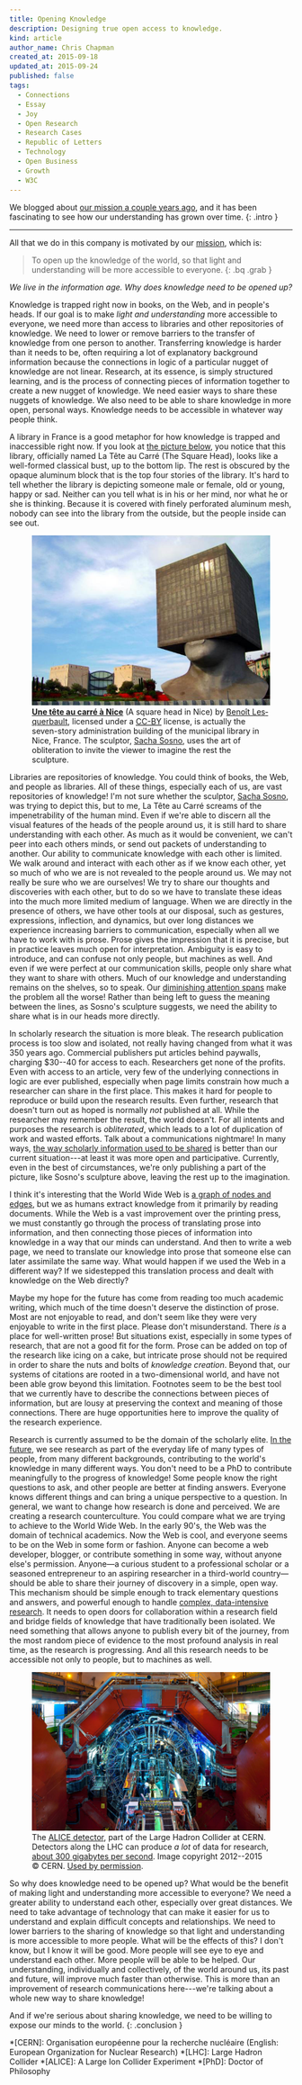 ```yaml
---
title: Opening Knowledge
description: Designing true open access to knowledge.
kind: article
author_name: Chris Chapman
created_at: 2015-09-18
updated_at: 2015-09-24
published: false
tags:
  - Connections
  - Essay
  - Joy
  - Open Research
  - Research Cases
  - Republic of Letters
  - Technology
  - Open Business
  - Growth
  - W3C
---
```


We blogged about [our mission a couple years ago], and it has been fascinating
to see how our understanding has grown over time.
{: .intro }

---

All that we do in this company is motivated by our [mission], which is:

> To open up the knowledge of the world, so that light and understanding will
> be more accessible to everyone.
{: .bq .grab }

_We live in the information age. Why does knowledge need to be opened up?_

Knowledge is trapped right now in books, on the Web, and in people's heads. If
our goal is to make _light and understanding_ more accessible to everyone, we
need more than access to libraries and other repositories of knowledge. We need
to lower or remove barriers to the transfer of knowledge from one person to
another. Transferring knowledge is harder than it needs to be, often requiring
a lot of explanatory background information because the connections in logic of
a particular nugget of knowledge are not linear. Research, at its essence, is
simply structured learning, and is the process of connecting pieces of
information together to create a new nugget of knowledge. We need easier ways
to share these nuggets of knowledge. We also need to be able to share knowledge
in more open, personal ways. Knowledge needs to be accessible in whatever way
people think.

A library in France is a good metaphor for how knowledge is trapped and
inaccessible right now. If you look at <a href="#fig:squarehead">the picture
below</a>, you notice that this library, officially named <span lang="fr">La
Tête au Carré</span> (The Square Head), looks like a well-formed classical
bust, up to the bottom lip. The rest is obscured by the opaque aluminum block
that is the top four stories of the library. It's hard to tell whether the
library is depicting someone male or female, old or young, happy or sad.
Neither can you tell what is in his or her mind, nor what he or she is
thinking. Because it is covered with finely perforated aluminum mesh, nobody
can see into the library from the outside, but the people inside can see out.

<figure id="fig:squarehead" class="img" property="schema:image" resource="#squarehead" typeof="schema:ImageObject">
  <img property="schema:contentUrl" src="square_head.jpg" class="static" alt="Tête carrée, or Square Head, a library in Nice, France" />
  <figcaption class="small"><a href="https://www.flickr.com/photos/14382098@N03/4300141401/" lang="fr" title="Une tête au carré à Nice on Flickr"><b>Une tête au carré à Nice</b></a> (A square head in Nice) by <a lang="fr" property="cc:attributionName" rel="cc:attributionURL" href="https://www.flickr.com/photos/14382098@N03/">Benoît Lesquerbault</a>, licensed under a <a rel="cc:license" href="https://creativecommons.org/licenses/by/2.0/"><abbr title="Creative Commons Attribution 2.0 Generic">CC-BY</abbr></a> license, is actually the seven-story administration building of the municipal library in Nice, France. The sculptor, <a
href="https://en.wikipedia.org/wiki/Sacha_Sosno">Sacha Sosno</a>, uses the art
of obliteration to invite the viewer to imagine the rest the sculpture. <span class="icon-cc"></span><span class="icon-cc-by"></span></figcaption>
</figure>

<!--MORE-->

Libraries are repositories of knowledge. You could think of books, the Web, and
people as libraries. All of these things, especially each of us, are vast
repositories of knowledge! I'm not sure whether the sculptor, <a
href="http://www.sosno.com/">Sacha Sosno</a>, was trying to depict this, but to
me, <span lang="fr">La Tête au Carré</span> screams of the impenetrability of
the human mind. Even if we're able to discern all the visual features of the
heads of the people around us, it is still hard to share understanding with
each other. As much as it would be convenient, we can't peer into each others
minds, or send out packets of understanding to another. Our ability to
communicate knowledge with each other is limited. We walk around and interact
with each other as if we know each other, yet so much of who we are is not
revealed to the people around us. We may not really be sure who we are
ourselves! We try to share our thoughts and discoveries with each other, but to
do so we have to translate these ideas into the much more limited medium of
language. When we are directly in the presence of others, we have other tools
at our disposal, such as gestures, expressions, inflection, and dynamics, but
over long distances we experience increasing barriers to communication,
especially when all we have to work with is prose. Prose gives the impression
that it is precise, but in practice leaves much open for interpretation.
Ambiguity is easy to introduce, and can confuse not only people, but machines
as well. And even if we were perfect at our communication skills, people only
share what they want to share with others. Much of our knowledge and
understanding remains on the shelves, so to speak. Our [diminishing attention
spans] make the problem all the worse! Rather than being left to guess the
meaning between the lines, as Sosno's sculpture suggests, we need the ability
to share what is in our heads more directly.

In scholarly research the situation is more bleak. The research publication
process is too slow and isolated, not really having changed from what it was
<span class="oldstyle">350</span> years ago. Commercial publishers put articles
behind paywalls, charging <span class="oldstyle">$30--40</span> for access to
each. Researchers get none of the profits. Even with access to an article, very
few of the underlying connections in logic are ever published, especially when
page limits constrain how much a researcher can share in the first place. This
makes it hard for people to reproduce or build upon the research results. Even
further, research that doesn't turn out as hoped is normally _not_ published at
all. While the researcher may remember the result, the world doesn't. For all
intents and purposes the research is _obliterated_, which leads to a lot of
duplication of work and wasted efforts. Talk about a communications nightmare!
In many ways, [the way scholarly information used to be shared][Republic of
Letters] is better than our current situation---at least it was more open and
participative. Currently, even in the best of circumstances, we're only
publishing a part of the picture, like Sosno's sculpture above, leaving the
rest up to the imagination.

I think it's interesting that the World Wide Web is [a graph of nodes and
edges][graph], but we as humans extract knowledge from it primarily by reading
documents.  While the Web is a vast improvement over the printing press, we
must constantly go through the process of translating prose into information,
and then connecting those pieces of information into knowledge in a way that
our minds can understand. And then to write a web page, we need to translate
our knowledge into prose that someone else can later assimilate the same way.
What would happen if we used the Web in a different way? If we sidestepped this
translation process and dealt with knowledge on the Web directly?

Maybe my hope for the future has come from reading too much academic writing,
which much of the time doesn't deserve the distinction of prose. Most are not
enjoyable to read, and don't seem like they were very enjoyable to write in the
first place. Please don't misunderstand. There _is_ a place for well-written
prose! But situations exist, especially in some types of research, that are not
a good fit for the form. Prose can be added on top of the research like icing
on a cake, but intricate prose should not be required in order to share the
nuts and bolts of _knowledge creation_. Beyond that, our systems of citations
are rooted in a two-dimensional world, and have not been able grow beyond this
limitation. Footnotes seem to be the best tool that we currently have to
describe the connections between pieces of information, but are lousy at
preserving the context and meaning of those connections. There are huge
opportunities here to improve the quality of the research experience.

Research is currently assumed to be the domain of the scholarly elite. [In the
future], we see research as part of the everyday life of many types of people,
from many different backgrounds, contributing to the world's knowledge in many
different ways. You don't need to be a PhD to contribute meaningfully to the
progress of knowledge! Some people know the right questions to ask, and other
people are better at finding answers. Everyone knows different things and can
bring a unique perspective to a question. In general, we want to change how
research is done and perceived. We are creating a research counterculture. You
could compare what we are trying to achieve to the World Wide Web. In the early
<span class="oldstyle">90</span>'s, the Web was the domain of technical
academics.  Now the Web is cool, and everyone seems to be on the Web in some
form or fashion. Anyone can become a web developer, blogger, or contribute
something in some way, without anyone else's permission. Anyone—a curious
student to a professional scholar or a seasoned entrepreneur to an aspiring
researcher in a third-world country—should be able to share their journey of
discovery in a simple, open way. This mechanism should be simple enough to
track elementary questions and answers, and powerful enough to handle <a
href="#fig:alice">complex, data-intensive research</a>. It needs to open doors
for collaboration within a research field and bridge fields of knowledge that
have traditionally been isolated. We need something that allows anyone to
publish every bit of the journey, from the most random piece of evidence to the
most profound analysis in real time, as the research is progressing. And all
this research needs to be accessible not only to people, but to machines as
well.

<figure id="fig:alice" class="img" property="schema:image" resource="#alice" typeof="schema:ImageObject">
  <a href="LRsaba_CERN_0212_00676.jpg" title="Click for maximum coolness"><img property="schema:contentUrl" src="LHR_alice.jpg" class="static" alt="People working on the ALICE detector at the Large Hadron Collider" /></a>
  <figcaption class="small">The <a href="http://cds.cern.ch/record/1436153"><abbr>ALICE</abbr> detector</a>, part of the Large Hadron Collider at CERN. Detectors along the LHC can produce <em>a lot</em> of data for research, <a href="https://en.wikipedia.org/wiki/Worldwide_LHC_Computing_Grid" title= "Worldwide LHC Computing Grid on Wikipedia">about <span class="oldstyle">300</span> gigabytes per second</a>. Image copyright <span class="oldstyle">2012--2015 ©</span> CERN. <a href="http://copyright.cern.ch">Used by permission</a>.</figcaption>
</figure>

So why does knowledge need to be opened up? What would be the benefit of making
light and understanding more accessible to everyone? We need a greater ability
to understand each other, especially over great distances. We need to take
advantage of technology that can make it easier for us to understand and
explain difficult concepts and relationships. We need to lower barriers to the
sharing of knowledge so that light and understanding is more accessible to more
people. What will be the effects of this? I don't know, but I know it will be
good. More people will see eye to eye and understand each other. More people
will be able to be helped. Our understanding, individually and collectively, of
the world around us, its past and future, will improve much faster than
otherwise. This is more than an improvement of research communications
here---we're talking about a whole new way to share knowledge!

And if we're serious about sharing knowledge, we need to be willing to expose
our minds to the world.
{: .conclusion }

[mission]: </company/#sec:mission> "Pentandra → Our Mission"
[our mission a couple years ago]: </blog/a-more-focused-mission/> "Pentandra → A More Focused Mission"
[graph]: <https://en.wikipedia.org/wiki/Graph_(mathematics)> "Graph on Wikipedia"
[diminishing attention spans]: <http://www.theguardian.com/media-network/media-network-blog/2012/mar/19/attention-span-internet-consumer> "Say it quick, say it well – the attention span of a modern internet consumer (on theguardian)"
[Republic of Letters]: </blog/introducing-research-cases/> "Pentandra → Introducing Research Cases"
[In the future]: </research/#sec:future> "Pentandra → The Future of Research"
*[CERN]: Organisation européenne pour la recherche nucléaire (English: European Organization for Nuclear Research)
*[LHC]: Large Hadron Collider
*[ALICE]: A Large Ion Collider Experiment
*[PhD]: Doctor of Philosophy
[^lhc_computing_grid]: https://en.wikipedia.org/wiki/Worldwide_LHC_Computing_Grid
